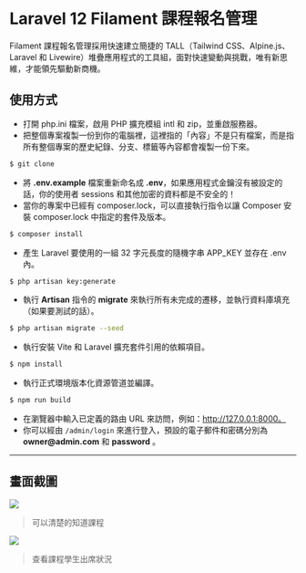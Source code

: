 # Laravel 12 Filament 課程報名管理

Filament 課程報名管理採用快速建立簡捷的 TALL（Tailwind CSS、Alpine.js、Laravel 和 Livewire）堆疊應用程式的工具組，面對快速變動與挑戰，唯有新思維，才能領先驅動新商機。

## 使用方式
- 打開 php.ini 檔案，啟用 PHP 擴充模組 intl 和 zip，並重啟服務器。
- 把整個專案複製一份到你的電腦裡，這裡指的「內容」不是只有檔案，而是指所有整個專案的歷史紀錄、分支、標籤等內容都會複製一份下來。
```sh
$ git clone
```
- 將 __.env.example__ 檔案重新命名成 __.env__，如果應用程式金鑰沒有被設定的話，你的使用者 sessions 和其他加密的資料都是不安全的！
- 當你的專案中已經有 composer.lock，可以直接執行指令以讓 Composer 安裝 composer.lock 中指定的套件及版本。
```sh
$ composer install
```
- 產生 Laravel 要使用的一組 32 字元長度的隨機字串 APP_KEY 並存在 .env 內。
```sh
$ php artisan key:generate
```
- 執行 __Artisan__ 指令的 __migrate__ 來執行所有未完成的遷移，並執行資料庫填充（如果要測試的話）。
```sh
$ php artisan migrate --seed
```
- 執行安裝 Vite 和 Laravel 擴充套件引用的依賴項目。
```sh
$ npm install
```
- 執行正式環境版本化資源管道並編譯。
```sh
$ npm run build
```
- 在瀏覽器中輸入已定義的路由 URL 來訪問，例如：http://127.0.0.1:8000。
- 你可以經由 `/admin/login` 來進行登入，預設的電子郵件和密碼分別為 __owner@admin.com__ 和 __password__ 。

----

## 畫面截圖
![](https://i.imgur.com/lo8vw0C.png)
> 可以清楚的知道課程

![](https://i.imgur.com/ziR9R9N.png)
> 查看課程學生出席狀況
